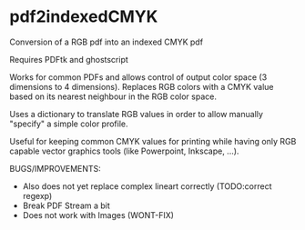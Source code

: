 # pdf2indexedCMYK
Conversion of a RGB pdf into an indexed CMYK pdf

Requires PDFtk and ghostscript

Works for common PDFs and allows control of output color space (3 dimensions to 4 dimensions). Replaces RGB colors with a CMYK value based on its nearest neighbour in the RGB color space.

Uses a dictionary to translate RGB values in order to allow manually "specify" a simple color profile.

Useful for keeping common CMYK values for printing while having only RGB capable vector graphics tools (like Powerpoint, Inkscape, ...). 


BUGS/IMPROVEMENTS:
* Also does not yet replace complex lineart correctly (TODO:correct regexp)
* Break PDF Stream a bit
* Does not work with Images (WONT-FIX)
